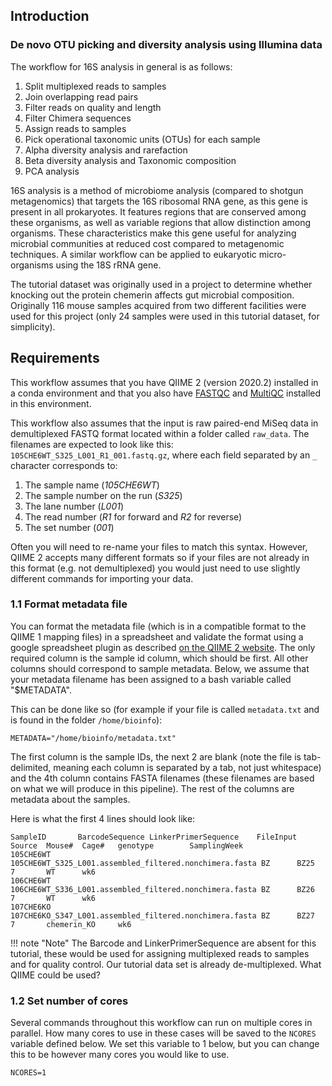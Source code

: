 ## Introduction

### De novo OTU picking and diversity analysis using Illumina data

The workflow for 16S analysis in general is as follows:

1. Split multiplexed reads to samples
2. Join overlapping read pairs
4. Filter reads on quality and length
5. Filter Chimera sequences
6. Assign reads to samples
7. Pick operational taxonomic units (OTUs) for each sample
8. Alpha diversity analysis and rarefaction
9. Beta diversity analysis and Taxonomic composition
10. PCA analysis
 

16S analysis is a method of microbiome analysis (compared to shotgun metagenomics) that targets the 16S ribosomal RNA gene, as this gene is present in all prokaryotes. It features regions that are conserved among these organisms, as well as variable regions that allow distinction among organisms. These characteristics make this gene useful for analyzing microbial communities at reduced cost compared to metagenomic techniques. A similar workflow can be applied to eukaryotic micro-organisms using the 18S rRNA gene.


The tutorial dataset was originally used in a project to determine whether knocking out the protein chemerin affects gut microbial composition. Originally 116 mouse samples acquired from two different facilities were used for this project (only 24 samples were used in this tutorial dataset, for simplicity). 

## Requirements

This workflow assumes that you have QIIME 2 (version 2020.2) installed in a conda environment and that you also have [FASTQC][15] and [MultiQC][16] installed in this environment.

This workflow also assumes that the input is raw paired-end MiSeq data in demultiplexed FASTQ format located within a folder called `raw_data`. The filenames are expected to look like this: `105CHE6WT_S325_L001_R1_001.fastq.gz`, where each field separated by an `_` character corresponds to:

1. The sample name (_105CHE6WT_)
2. The sample number on the run (_S325_)
3. The lane number (_L001_)
4. The read number (_R1_ for forward and _R2_ for reverse)
5. The set number (_001_)

Often you will need to re-name your files to match this syntax. However, QIIME 2 accepts many different formats so if your files are not already in this format (e.g. not demultiplexed) you would just need to use slightly different commands for importing your data.

### 1.1 Format metadata file

You can format the metadata file (which is in a compatible format to the QIIME 1 mapping files) in a spreadsheet and validate the format using a google spreadsheet plugin as described [on the QIIME 2 website][2]. The only required column is the sample id column, which should be first. All other columns should correspond to sample metadata. Below, we assume that your metadata filename has been assigned to a bash variable called "$METADATA".

This can be done like so (for example if your file is called `metadata.txt` and is found in the folder `/home/bioinfo`):

```
METADATA="/home/bioinfo/metadata.txt"
```

The first column is the sample IDs, the next 2 are blank (note the file is tab-delimited, meaning each column is separated by a tab, not just whitespace) and the 4th column contains FASTA filenames (these filenames are based on what we will produce in this pipeline). The rest of the columns are metadata about the samples.

Here is what the first 4 lines should look like:

```
SampleID       BarcodeSequence LinkerPrimerSequence    FileInput       Source  Mouse#  Cage#   genotype        SamplingWeek
105CHE6WT                       105CHE6WT_S325_L001.assembled_filtered.nonchimera.fasta BZ      BZ25    7       WT      wk6
106CHE6WT                       106CHE6WT_S336_L001.assembled_filtered.nonchimera.fasta BZ      BZ26    7       WT      wk6
107CHE6KO                       107CHE6KO_S347_L001.assembled_filtered.nonchimera.fasta BZ      BZ27    7       chemerin_KO     wk6
```

!!! note "Note"
    The Barcode and LinkerPrimerSequence are absent for this tutorial, these would be used for assigning multiplexed reads to samples and for quality control. Our tutorial data set is already de-multiplexed. What QIIME could be used? 
 

### 1.2 Set number of cores

Several commands throughout this workflow can run on multiple cores in parallel. How many cores to use in these cases will be saved to the `NCORES` variable defined below. We set this variable to 1 below, but you can change this to be however many cores you would like to use.

```
NCORES=1
```

[2]: https://docs.qiime2.org/2020.2/tutorials/metadata/#metadata-formatting-requirements
[15]: https://www.bioinformatics.babraham.ac.uk/projects/fastqc/
[16]: https://multiqc.info/

